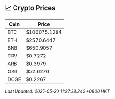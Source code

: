 ## 📈 Crypto Prices

| Coin | Price |
| ---- | ----- |
| BTC | $106075.1294 |
| ETH | $2570.6447 |
| BNB | $650.9057 |
| CRV | $0.7272 |
| ARB | $0.3979 |
| OKB | $52.6276 |
| DOGE | $0.2267 |

_Last Updated: 2025-05-20 11:27:28.242 +0800 HKT_